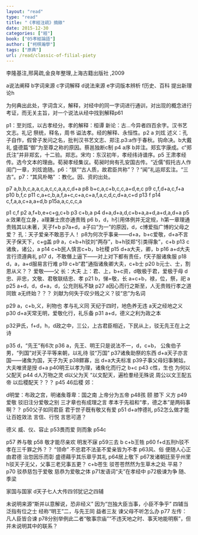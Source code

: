 ```yaml
---
layout: "read"
type: "read"
title: "《孝經注疏》摘錄"
date: 2015-12-30
categories: ["經"]
book: ["05孝經論語"]
author: ["柯棋瀚學"]
tags: ["原典"]
url: /read/classic-of-filial-piety
---
```


李隆基注,邢昺疏,金良年整理,上海古籍出版社 ,2009

a说法阐释  b字词来源  c字词解释  d说法来源   e字词版本辨析   f历史、百科 提出新理论h

为何典出此处，字词含义，解释，对经中的同一字词进行通训，对出现的概念进行考证，而无关主旨，对一个说法从经中找到解释<n>p61</n>

p1：至刘炫，以古孝经分。孝的解释：桓谭 <v>新论</v>：古...今异者四百余字。<v>汉书艺文志</v>。<v>礼记 祭统</v>，<v>释名</v>，<v>周书 谥法</v>孝。经的解释、永恒性。p2 a 刘炫 <v>述义</v>：孔子自作，假曾子发问之名，批判汉书艺文志、郑注.p3:a作于春秋。<v>钩命决</v>。b<v>大戴礼 盛德篇</v>“御”为至尊之称的原因。蔡邕<v>独断</v>c制   p4 a序 b并注。郑玄字康成。c“郑氏注”并非郑玄，十二验。<v>郑志</v>。宋均：东汉初年，<v>孝经纬</v><v>诗谱序</v>。p5 王肃<v>孝经传</v>。选今文本的理由。荀昶<v>孝经集议</v>。荀昶时尙有孔安国古传。“近儒”假托古人作闺门一章，刘炫诡随。p6：“朕”“古人质，故君臣共称”？？“闻”<v>礼运郑玄注</v>。“三古”。p7：“其风朴略” ：教化。因、资的出处。

p7 a,b,b,c,a,a,c,a,c,c,a,a,c,d+a       p8 b+c,a,c+b,c,c,a+d,e,c    p9 c,f,d+a,c,f+a   p10 b,f,c    p11 c,a+c,b,a,f,a+c,c+a,c+a,f,a,c,d,c,d+a,c+d   p13 f   p14 c,f,a,a,c+a,a+d,b   p15a,a,c,c,c,a

p1 c,f   p2 a,f+b,e+c+g,c+b     p3 c+b,a     p4 d+a,d+a,d,c+b+a,a+d,a+d,a,d+a     p5  a:效果在立身，a理兼士庶亦通贵贱      p6 b，d，h引用体例并无定规，h第一章理通贵贱其以未著，天子f+b       p7a+d，a子曰“为一”的原因，d，c博爱指广博的父母之爱？  孔：天子爱亲不敢恶于人！     p8为何次乎事亲——d+a，b+c爱敬，d+a不言天子保天下，c+g盖     p9 a，c+b+h驳刘“两存”，b+h驳郑“引类得象”，c+b      p13 c诸矦，诸公，a     p14 c+b民人慎言c+b，b社稷     p15 d+a大夫，卿，b     p16 a+d大夫言行须遵典礼      p17 d，不敢僭上逼下——对上对下都有责任，f天子服诸矦服    p18 d，a，a+d服易言行难     p19 c+b“君”通指诸矦卿大夫，c+b士     p20 b元士、士，割恩从义？？     爱敬——父     长：大夫 上：君、上，b+c资，d敬极于君，爱极于母   d忠、非忠，文敬、君敬联结忠、孝      p21 b，悌=敬，长  a+c+b，禄，位，祭，祀  a    p25 a+d，d，d+a，d，公充则私不缺    p27 a因心而行之斯至，人无贵贱行孝之道同致   a无终始？？？ 刘献为何失于叹少贱之义？驳“忠”为名词

p29 a，c+b,义，利物也   孝与礼义同    天纪于四时，地色养无违   a天之经地之义      p30 d+a天常无明，爱敬化行，礼乐备     p31 a+d，德义之利为政之本

p32尹氏，f+d，h，d政之中，三公，上古君臣相近，下民从上，驳无先王在上之诗

p35 d，“先王”有6次     p36 a，先王、明王只是说法不一，d，c+b， 公矦伯子男，“列国”对天子平等来朝，以礼待    驳“万国”       p37诸矦助祭的东西    d+a天子亦言国——诸矦为国，天子为天      p38鳏寡，出      d+a大夫标准      p39子事父母妇事舅姑，大夫唯贤是授     d+a      p40明王以孝为理，诸矦化而行之   b+c        p43 c性，生也     为何以父配天     p44 d人万物之灵   d以父为天  “以文配天，遍检羣经无殊说  周公以文王配五帝 以后稷配天？？？  p45 46后稷   郊：   

d明堂：布政之宫，明诸矦尊卑：国之南    上帝分为五帝    p48孩  颐     膝下  义方     p49爱敬  驳旧注分爱敬之别     三才章也有成理之言   孝本于先祖和“孝，德之本”是两码事啊？？    p50父子如同君臣   君于世子旣有敬又有爱    p51 d+a悖德礼   p52怎么做才能让百姓效法  言信、行悦   言思可道？

德义  威、仪、容止   p53畏而爱  则而象     p54c

p57  养与敬   p58  敬才能尽亲欢   明发不寐    p59三去  b  c+b王牲     p60 f+d五刑h驳不孝在三千罪之外？？   “领命”  不忠君不法圣不爱亲皆为不孝    p63风、俗  便随人心正由君德  治忽因乐而彰    盛德藉乎其乐章乎其礼     p64居上敬下   p67发诸朝廷至乎州里   h驳天子无父，父事三老兄事五更？  c+b苍生   驳苍苍然然为生草木之处   平易？   p70   驳恭慈包于爱敬   慈恭为爱敬之体   p71发语词“夫”在孝经中   p72极谏为争  随、季梁

家国与国家  d天子七人<n>大传四邻犹记之四辅</n>

未说明来源“斯并以意解说，恐非经义”   因为“岂独大臣当事，小臣不争乎”  四辅当泛指有位之士   经称“明王”二，与先王同  益者三友  谏父母不听怎么办    p77   左传：凡人臣皆合谏  p78分别举例此二者“敬事宗庙”“不违天地之时、事天地能明察”，但并未说明其中的联系？
